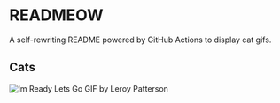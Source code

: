 # READMEOW

A self-rewriting README powered by GitHub Actions to display cat gifs.

## Cats

![Im Ready Lets Go GIF by Leroy Patterson](https://media2.giphy.com/media/CjmvTCZf2U3p09Cn0h/200.gif?cid=9acd02dapc4fwfu4iwyafhklnxragjxmgn8s3sg4xaz77v4a&ep=v1_gifs_search&rid=200.gif&ct=g)
